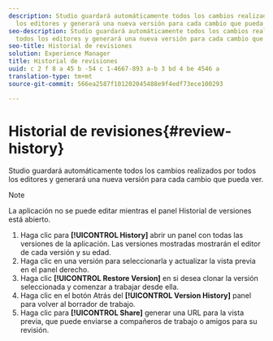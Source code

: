 ```yaml
---
description: Studio guardará automáticamente todos los cambios realizados por todos
  los editores y generará una nueva versión para cada cambio que pueda ver.
seo-description: Studio guardará automáticamente todos los cambios realizados por
  todos los editores y generará una nueva versión para cada cambio que pueda ver.
seo-title: Historial de revisiones
solution: Experience Manager
title: Historial de revisiones
uuid: c 2 f 8 a 45 b -54 c 1-4667-893 a-b 3 bd 4 be 4546 a
translation-type: tm+mt
source-git-commit: 566ea2587f101202045488e9f4edf73ece100293

---
```



# Historial de revisiones{#review-history}

Studio guardará automáticamente todos los cambios realizados por todos los editores y generará una nueva versión para cada cambio que pueda ver.

>[!NOTE]
>
>La aplicación no se puede editar mientras el panel Historial de versiones está abierto.

1. Haga clic para **[!UICONTROL History]** abrir un panel con todas las versiones de la aplicación. Las versiones mostradas mostrarán el editor de cada versión y su edad.
1. Haga clic en una versión para seleccionarla y actualizar la vista previa en el panel derecho.
1. Haga clic **[!UICONTROL Restore Version]** en si desea clonar la versión seleccionada y comenzar a trabajar desde ella.
1. Haga clic en el botón Atrás del **[!UICONTROL Version History]** panel para volver al borrador de trabajo.
1. Haga clic para **[!UICONTROL Share]** generar una URL para la vista previa, que puede enviarse a compañeros de trabajo o amigos para su revisión.
